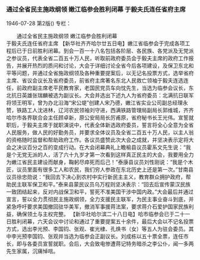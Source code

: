 ### 通过全省民主施政纲领  嫩江临参会胜利闭幕  于毅夫氏连任省府主席

1946-07-28
第2版()
专栏：

　　通过全省民主施政纲领
    嫩江临参会胜利闭幕       
    于毅夫氏连任省府主席
    【新华社齐齐哈尔廿五日电】嫩江省临参会于完成各项工程后已于日前胜利闭幕。到会一百一十八名包括各阶层、各民族、各党派及无党派之参议员，代表全省二百五十万人民，听取前政府委员会于毅夫主席的政府工作报告，并展开热烈的质问和讨论，大会于详细讨论全省今后各项建设，及保卫东北和平等问题，并通过全省施政纲领及各种重要提案后，以无记名投票方式，选举省府主席、省议会议长及省府委员，前省府主席著名东北人民救亡领袖于毅夫连选连任，前政府副主席老平民教育家，老国民党员车向忱先生，当选为临参会议长，东北抗日英雄张瑞麟被选为副议长。大会并选出下述九人为省府委员：北满抗日联军将领王明军，曾为办北沿海“宋公堤”创建人宋乃德，嫩江省实业公司副总经理永赞，铁路工人沈进林，辽河农民领袖刘守进，西满铁路管理局副局长郭维城，齐齐哈尔市各界联合会主任顾卓新，原公安局局长厉甫原，省府秘书长王光伟。宣誓就职后，于毅夫主席于就职演说中，代表全体新选政府委员，誓言将全心全意为全省人民服务，做人民的好勤务员，并要求全体议员及全省二百五十万人民，以主人翁的资格随时监督和帮助政府工作。各议员盛赞此次大会之成就，并坚决表示定将大会之决议百分之百的变成行动。在大会闭幕典礼上瞻榆县议员霍系文先生说：“我是个无党无派的人，活了六十九岁才第一次看到这样真正民主的大会，我要用全力为嫩江省民主建设而献身，鞠躬尽瘁死而后己！”泰康县议员刘性刚说：“我是个木匠，议员里面有很多工人和农民，我们穷人参政在东北历史上还是第一次。”甘南县议员徐忠勋说：“我回去下决心到农村中实行新民主主义，教育群众拥护政府，帮助民主联军保卫和平。”泰来县蒙民议员乌万程则坚决表示：“回去后宣传蒙汉民族一致团结起来，反对内战保卫和平，誓死不准美国干涉中国内政。”大会最后并通过宣言，誓以全力贯彻民主施政纲领，全力支援民主联军，为民主事业奋斗到底，并紧急呼吁要求美国撤回驻华美军，撤消军事援蒋法案，要求蒋介石爱护国家民族利益，确保领土与主权完整。
    【新华社哈尔滨二十八日电】哈市临参会已于二十一日胜利闭幕，六天会议中讨论和通过了重要提案五十余件，最后大会以不记名投票方式，选出李光预、李国钧、张观、崔光棣、孔焕书（女）等五人为驻会委员。其中李光预李国钧、张观并当选为临参会正副议长。刘成栋以五十票全票，连任市长，即与各委员宣誓就职。会后，大会致电惨遭蒋记特务暗杀之李公仆，闻一多两先生家属，沉痛悼唁。
